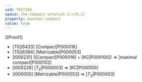 ```yaml
---
uid: T027194
space: the-compact-interval-i:=[0,1]
property: maximal-compact
value: true
---
```

[[Proof]]

* [T026433] [Compact|P000016]
* [T026394] [Metrizable|P000053]
* [I000231] ([Compact|P000016] + [KC|P000100]) => [maximal compact|P000102]
* [I000228] [$T_2$|P000003] => [KC|P000100]
* [I000055] [Metrizable|P000053] => [$T_2$|P000003]

